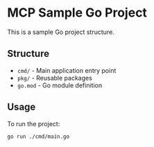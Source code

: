 # MCP Sample Go Project

This is a sample Go project structure.

## Structure
- `cmd/` - Main application entry point
- `pkg/` - Reusable packages
- `go.mod` - Go module definition

## Usage
To run the project:
```sh
go run ./cmd/main.go
```
